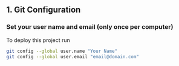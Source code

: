 ## 1. Git Configuration

### Set your user name and email (only once per computer)

To deploy this project run

```bash
git config --global user.name "Your Name"
git config --global user.email "email@domain.com"
